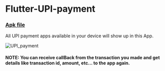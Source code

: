 # Flutter-UPI-payment

### [Apk file](https://drive.google.com/file/d/1lGGcifykOk9n0sbiMHplMYGf_zyjgqgy/view?usp=sharing)

All UPI payment apps available in your device will show up in this App.

![UPI_payment](https://user-images.githubusercontent.com/69294119/94344298-e29de080-003b-11eb-937c-ac1e2009d8bc.gif)

#### NOTE: You can receive callBack from the transaction you made and get details like transaction id, amount, etc... to the app again.
